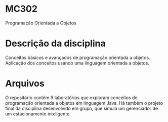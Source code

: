 # MC302
Programação Orientada a Objetos

# Descrição da disciplina 
Conceitos básicos e avançados de programação orientada a objetos. Aplicação dos conceitos usando uma linguagem orientada a objetos.

# Arquivos
O repositório contém 9 laboratórios que exploram conceitos de programação orientada a objetos em linguagem Java. Há também o projeto final da disciplina desenvolvido em grupo, que simula um gerenciador de um estacionamento inteligente.
